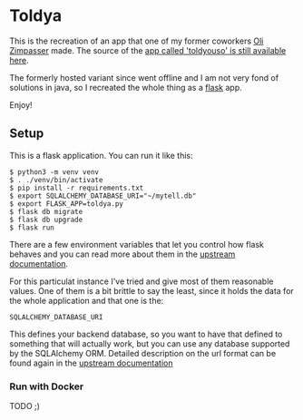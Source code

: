 # Toldya

This is the recreation of an app that one of my former coworkers [Oli Zimpasser](https://github.com/oglimmer) made.
The source of the  [app called 'toldyouso' is still available here](https://github.com/oglimmer/toldyouso).

The formerly hosted variant since went offline and I am not very fond of solutions in java,
so I recreated the whole thing as a [flask](https://flask.palletsprojects.com) app.

Enjoy!

## Setup

This is a flask application. You can run it like this:

```shell
$ python3 -m venv venv
$ . ./venv/bin/activate
$ pip install -r requirements.txt
$ export SQLALCHEMY_DATABASE_URI="~/mytell.db"
$ export FLASK_APP=toldya.py
$ flask db migrate
$ flask db upgrade
$ flask run
```
There are a few environment variables that let you control how flask behaves and you can read more about them in the [upstream documentation](https://flask.palletsprojects.com/en/1.1.x/config/#builtin-configuration-values).

For this particulat instance I've tried and give most of them reasonable values.
One of them is a bit brittle to say the least, since it holds the data for the
whole application and that one is the:

`SQLALCHEMY_DATABASE_URI`

This defines your backend database, so you want to have that defined to something that will actually
work, but you can use any database supported by the SQLAlchemy ORM. Detailed description on the url
format can be found again in the [upstream documentation](https://docs.sqlalchemy.org/en/13/core/engines.html#database-urls)

### Run with Docker

TODO ;)
